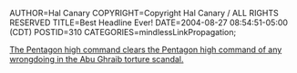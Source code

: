 AUTHOR=Hal Canary
COPYRIGHT=Copyright Hal Canary / ALL RIGHTS RESERVED
TITLE=Best Headline Ever!
DATE=2004-08-27 08:54:51-05:00 (CDT)
POSTID=310
CATEGORIES=mindlessLinkPropagation;

[The Pentagon high command clears the Pentagon high command of any wrongdoing in the Abu Ghraib torture scandal.](http://www.salon.com/opinion/feature/2004/08/27/abu_ghraib/)
